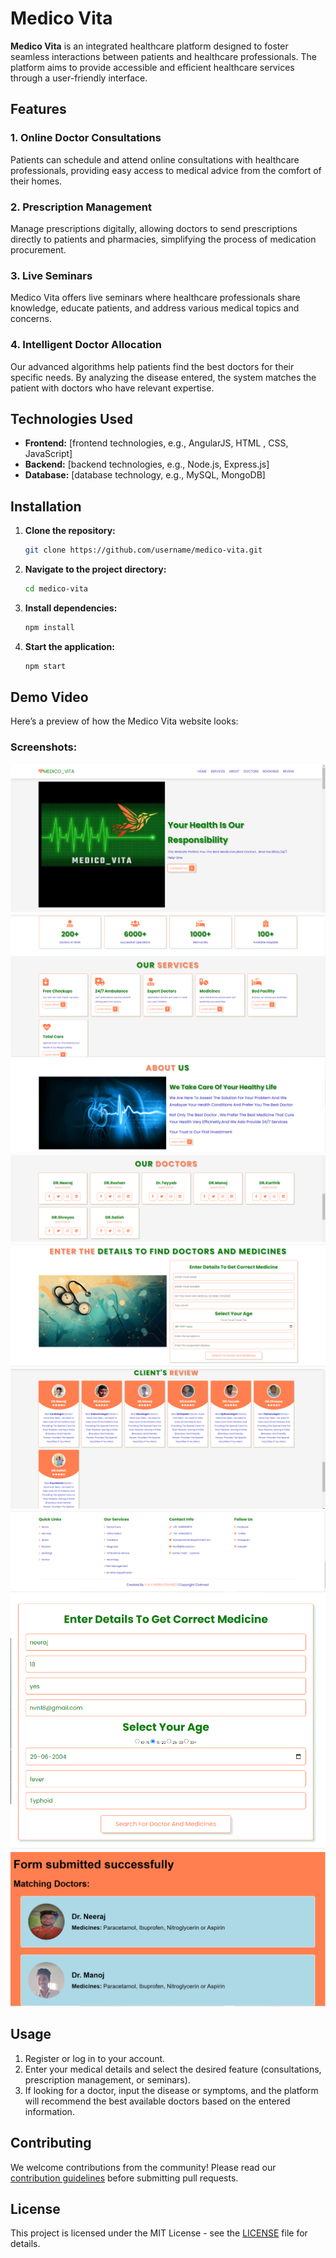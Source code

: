 # Medico Vita

**Medico Vita** is an integrated healthcare platform designed to foster seamless interactions between patients and healthcare professionals. The platform aims to provide accessible and efficient healthcare services through a user-friendly interface.

## Features

### 1. Online Doctor Consultations
Patients can schedule and attend online consultations with healthcare professionals, providing easy access to medical advice from the comfort of their homes.

### 2. Prescription Management
Manage prescriptions digitally, allowing doctors to send prescriptions directly to patients and pharmacies, simplifying the process of medication procurement.

### 3. Live Seminars
Medico Vita offers live seminars where healthcare professionals share knowledge, educate patients, and address various medical topics and concerns.

### 4. Intelligent Doctor Allocation
Our advanced algorithms help patients find the best doctors for their specific needs. By analyzing the disease entered, the system matches the patient with doctors who have relevant expertise.

## Technologies Used

- **Frontend:** [frontend technologies, e.g.,  AngularJS, HTML , CSS, JavaScript]
- **Backend:** [backend technologies, e.g., Node.js, Express.js]
- **Database:** [database technology, e.g., MySQL, MongoDB]

## Installation

1. **Clone the repository:**

    ```bash
    git clone https://github.com/username/medico-vita.git
    ```

2. **Navigate to the project directory:**

    ```bash
    cd medico-vita
    ```

3. **Install dependencies:**

    ```bash
    npm install
    ```

4. **Start the application:**

    ```bash
    npm start
    ```

## Demo Video

Here’s a preview of how the Medico Vita website looks:

<!-- <video width="600" controls>
  <source src="./path-to-video/MEDICO_VITA.mp4" type="video/mp4">
  Your browser does not support the video tag.
</video> -->
### Screenshots:

![Image 1](./demo_videos/IMG1.PNG)
![Image 2](./demo_videos/IMG2.PNG)
![Image 3](./demo_videos/IMG3.PNG)
![Image 4](./demo_videos/IMG4.PNG)
![Image 5](./demo_videos/IMG5.PNG)
![Image 6](./demo_videos/IMG6.PNG)
![Image 7](./demo_videos/IMG7.PNG)
![Image 8](./demo_videos/IMG8.PNG)
![Image 9](./demo_videos/results1.PNG)

## Usage

1. Register or log in to your account.
2. Enter your medical details and select the desired feature (consultations, prescription management, or seminars).
3. If looking for a doctor, input the disease or symptoms, and the platform will recommend the best available doctors based on the entered information.

## Contributing

We welcome contributions from the community! Please read our [contribution guidelines](CONTRIBUTING.md) before submitting pull requests.

## License

This project is licensed under the MIT License - see the [LICENSE](LICENSE) file for details.
